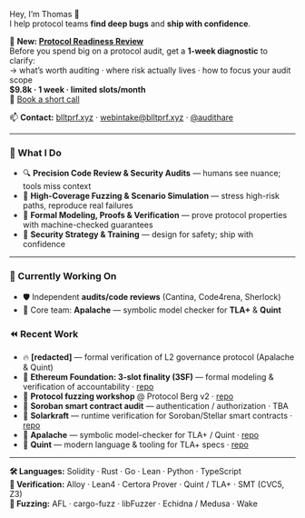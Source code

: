 Hey, I’m Thomas 👋  
I help protocol teams **find deep bugs** and **ship with confidence**.

🧾 **New: [Protocol Readiness Review](https://blltprf.xyz/)**  
Before you spend big on a protocol audit, get a **1-week diagnostic** to clarify:  
→ what’s worth auditing · where risk actually lives · how to focus your audit scope  
**$9.8k · 1 week · limited slots/month**  
📅 [Book a short call](https://calendly.com/thpani/30min)

📫 **Contact:** [blltprf.xyz](https://blltprf.xyz) · webintake@blltprf.xyz · [@audithare](https://t.me/audithare)

---

### 🧰 What I Do
- 🔍 **Precision Code Review & Security Audits** — humans see nuance; tools miss context  
- 🧪 **High-Coverage Fuzzing & Scenario Simulation** — stress high-risk paths, reproduce real failures  
- 📐 **Formal Modeling, Proofs & Verification** — prove protocol properties with machine-checked guarantees  
- 🧭 **Security Strategy & Training** — design for safety; ship with confidence  

---

### 🚂 Currently Working On
- 🛡️ Independent **audits/code reviews** (Cantina, Code4rena, Sherlock)  
- 💙 Core team: **Apalache** — symbolic model checker for **TLA+** & **Quint**

### ⏪ Recent Work
- 🔥 **[redacted]** — formal verification of L2 governance protocol (Apalache & Quint)  
- 🍩 **Ethereum Foundation: 3-slot finality (3SF)** — formal modeling & verification of accountability · [repo](https://github.com/freespek/ssf-mc)  
- 🧪 **Protocol fuzzing workshop** @ Protocol Berg v2 · [repo](https://github.com/thpani/fuzz-pb25)  
- 🚢 **Soroban smart contract audit** — authentication / authorization · TBA  
- 🌟 **Solarkraft** — runtime verification for Soroban/Stellar smart contracts · [repo](https://github.com/freespek/solarkraft)  
- 🎠 **Apalache** — symbolic model-checker for TLA+ / Quint · [repo](https://github.com/apalache-mc/apalache)  
- 🍭 **Quint** — modern language & tooling for TLA+ specs · [repo](https://github.com/informalsystems/quint)

---

**🛠️ Languages:** Solidity · Rust · Go · Lean · Python · TypeScript  
**📐 Verification:** Alloy · Lean4 · Certora Prover · Quint / TLA+ · SMT (CVC5, Z3)  
**🧪 Fuzzing:** AFL · cargo-fuzz · libFuzzer · Echidna / Medusa · Wake
